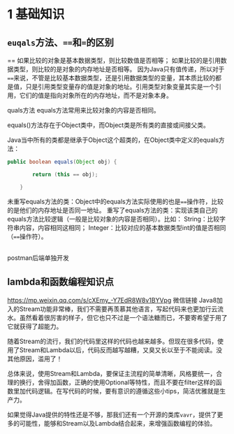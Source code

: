 # 1 基础知识
## `euqals`方法、`==`和`=`的区别
==
如果比较的对象是基本数据类型，则比较数值是否相等；
如果比较的是引用数据类型，则比较的是对象的内存地址是否相等。
因为Java只有值传递，所以对于`==`来说，不管是比较基本数据类型，还是引用数据类型的变量，其本质比较的都是值，只是引用类型变量存的值是对象的地址。引用类型对象变量其实是一个引用，它们的值是指向对象所在的内存地址，而不是对象本身。

quals方法
equals方法常用来比较对象的内容是否相同。

equals()方法存在于Object类中，而Object类是所有类的直接或间接父类。

Java当中所有的类都是继承于Object这个超类的，在Object类中定义的equals方法：
```java
public boolean equals(Object obj) {

        return (this == obj);

    }
```
未重写equals方法的类：Object中的equals方法实际使用的也是`==`操作符，比较的是他们的内存地址是否同一地址。
重写了equals方法的类：实现该类自己的equals方法比较逻辑（一般是比较对象的内容是否相同）。比如：
String：比较字符串内容，内容相同这相同；
Integer：比较对应的基本数据类型int的值是否相同（`==`操作符）。

## 


postman后端单独开发




## lambda和函数编程知识点
https://mp.weixin.qq.com/s/cXEmy_-Y7EdR8W8v1BYVpg 微信链接
Java8加入的Stream功能非常棒，我们不需要再羡慕其他语言，写起代码来也更加行云流水。虽然看着很厉害的样子，但它也只不过是一个语法糖而已，不要寄希望于用了它就获得了超能力。

随着Stream的流行，我们的代码里这样的代码也越来越多。但现在很多代码，使用了Stream和Lambda以后，代码反而越写越糟，又臭又长以至于不能阅读。没其他原因，滥用了！

总体来说，使用Stream和Lambda，要保证主流程的简单清晰，风格要统一，合理的换行，舍得加函数，正确的使用Optional等特性，而且不要在filter这样的函数里加代码逻辑。在写代码的时候，要有意识的遵循这些小tips，简洁优雅就是生产力。

如果觉得Java提供的特性还是不够，那我们还有一个开源的类库`vavr`，提供了更多的可能性，能够和Stream以及Lambda结合起来，来增强函数编程的体验。